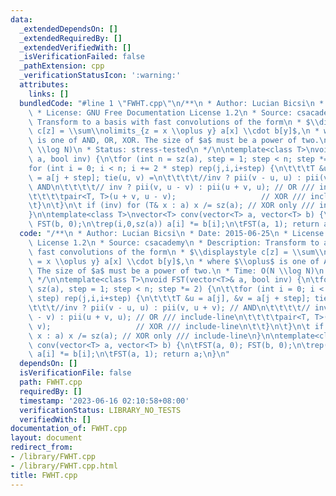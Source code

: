 ```yaml
---
data:
  _extendedDependsOn: []
  _extendedRequiredBy: []
  _extendedVerifiedWith: []
  _isVerificationFailed: false
  _pathExtension: cpp
  _verificationStatusIcon: ':warning:'
  attributes:
    links: []
  bundledCode: "#line 1 \"FWHT.cpp\"\n/**\n * Author: Lucian Bicsi\n * Date: 2015-06-25\n\
    \ * License: GNU Free Documentation License 1.2\n * Source: csacademy\n * Description:\
    \ Transform to a basis with fast convolutions of the form\n * $\\displaystyle\
    \ c[z] = \\sum\\nolimits_{z = x \\oplus y} a[x] \\cdot b[y]$,\n * where $\\oplus$\
    \ is one of AND, OR, XOR. The size of $a$ must be a power of two.\n * Time: O(N\
    \ \\log N)\n * Status: stress-tested\n */\n\ntemplate<class T>\nvoid FST(vector<T>&\
    \ a, bool inv) {\n\tfor (int n = sz(a), step = 1; step < n; step *= 2) {\n\t\t\
    for (int i = 0; i < n; i += 2 * step) rep(j,i,i+step) {\n\t\t\tT &u = a[j], &v\
    \ = a[j + step]; tie(u, v) =\n\t\t\t\t//inv ? pii(v - u, u) : pii(v, u + v); //\
    \ AND\n\t\t\t\t// inv ? pii(v, u - v) : pii(u + v, u); // OR /// include-line\n\
    \t\t\t\tpair<T, T>(u + v, u - v);                   // XOR /// include-line\n\t\
    \t}\n\t}\n\t if (inv) for (T& x : a) x /= sz(a); // XOR only /// include-line\n\
    }\n\ntemplate<class T>\nvector<T> conv(vector<T> a, vector<T> b) {\n\tFST(a, 0);\
    \ FST(b, 0);\n\trep(i,0,sz(a)) a[i] *= b[i];\n\tFST(a, 1); return a;\n}\n"
  code: "/**\n * Author: Lucian Bicsi\n * Date: 2015-06-25\n * License: GNU Free Documentation\
    \ License 1.2\n * Source: csacademy\n * Description: Transform to a basis with\
    \ fast convolutions of the form\n * $\\displaystyle c[z] = \\sum\\nolimits_{z\
    \ = x \\oplus y} a[x] \\cdot b[y]$,\n * where $\\oplus$ is one of AND, OR, XOR.\
    \ The size of $a$ must be a power of two.\n * Time: O(N \\log N)\n * Status: stress-tested\n\
    \ */\n\ntemplate<class T>\nvoid FST(vector<T>& a, bool inv) {\n\tfor (int n =\
    \ sz(a), step = 1; step < n; step *= 2) {\n\t\tfor (int i = 0; i < n; i += 2 *\
    \ step) rep(j,i,i+step) {\n\t\t\tT &u = a[j], &v = a[j + step]; tie(u, v) =\n\t\
    \t\t\t//inv ? pii(v - u, u) : pii(v, u + v); // AND\n\t\t\t\t// inv ? pii(v, u\
    \ - v) : pii(u + v, u); // OR /// include-line\n\t\t\t\tpair<T, T>(u + v, u -\
    \ v);                   // XOR /// include-line\n\t\t}\n\t}\n\t if (inv) for (T&\
    \ x : a) x /= sz(a); // XOR only /// include-line\n}\n\ntemplate<class T>\nvector<T>\
    \ conv(vector<T> a, vector<T> b) {\n\tFST(a, 0); FST(b, 0);\n\trep(i,0,sz(a))\
    \ a[i] *= b[i];\n\tFST(a, 1); return a;\n}\n"
  dependsOn: []
  isVerificationFile: false
  path: FWHT.cpp
  requiredBy: []
  timestamp: '2023-06-16 02:10:58+08:00'
  verificationStatus: LIBRARY_NO_TESTS
  verifiedWith: []
documentation_of: FWHT.cpp
layout: document
redirect_from:
- /library/FWHT.cpp
- /library/FWHT.cpp.html
title: FWHT.cpp
---
```

